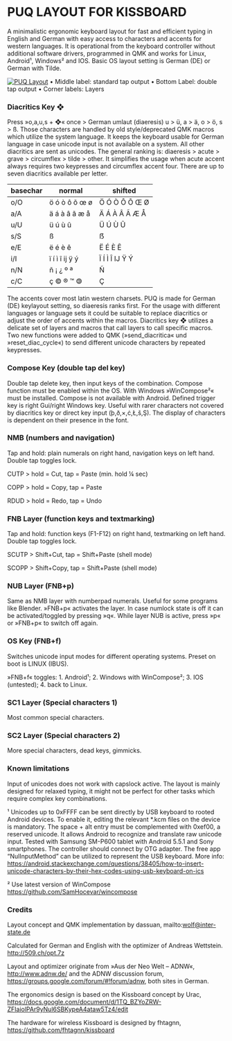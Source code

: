# PUQ LAYOUT FOR KISSBOARD

A minimalistic ergonomic keyboard layout for fast and efficient typing in English and German with easy access to characters and accents for western languages. It is operational from the keyboard controller without additional software drivers, programmed in QMK and works for Linux, Android¹, Windows² and IOS. Basic OS layout setting is German (DE) or German with Tilde. 

[![PUQ Layout](https://user-images.githubusercontent.com/16945782/50550486-03bc7c00-0c72-11e9-8fca-22db85fef475.png)](http://www.keyboard-layout-editor.com/#/gists/a7e90b22a3bd994868389277b32144ea)
• Middle label: standard tap output    • Bottom Label: double tap output    • Corner labels: Layers


### Diacritics Key ❖
Press »o,a,u,s + ❖« once  >  German umlaut (diaeresis) u > ü, a > ä, o > ö, s > ß. 
Those characters are handled by old style/deprecated QMK macros which utilize the system language. It keeps the keyboard usable for German language in case unicode input is not available on a system.
All other diacritics are sent as unicodes. The general ranking is: diaeresis > acute > grave > circumflex > tilde > other. It simplifies the usage when acute accent always requires two keypresses and circumflex accent four. There are up to seven diacritics available per letter.

basechar|normal|shifted
----|----|----
o/O  |ö ó ò ô õ œ ø  |Ö Ó Ò Ô Õ Œ Ø
a/A  |ä á à â ã æ å  |Ä Á À Â Ã Æ Å
u/U  |ü ú ù û 		|Ü Ú Ù Û
s/S  |ß 			    |ẞ
e/E  |ë é è ê 		|Ë É È Ê
i/I  |ï í ì î ĳ ÿ ý  |Ï Í Ì Î Ĳ Ÿ Ý
n/N  |ñ ¡ ¿ º ª 	    |Ñ
c/C  |ç © ® ™ 🄯		|Ç

The accents cover most latin western charsets. PUQ is made for German (DE) keylayout setting, so diaeresis ranks first. For the usage with different languages or language sets it could be suitable to replace diacritics or adjust the order of accents within the macros. 
Diacritics key ❖ utilizes a delicate set of layers and macros that call layers to call specific macros. Two new functions were added to QMK (»send_diacritica« und »reset_diac_cycle«) to send different unicode characters by repeated keypresses.

### Compose Key (double tap del key)
Double tap delete key, then input keys of the combination. Compose function must be enabled within the OS. With Windows »WinCompose²« must be installed. Compose is not available with Android. Defined trigger key is right Gui/right Windows key. Useful with rarer characters not covered by diacritics key or direct key input (þ,ð,×,ċ,Ł,š,Ş). The display of characters is dependent on their presence in the font.

### NMB (numbers and navigation)
Tap and hold: plain numerals on right hand, navigation keys on left hand. Double tap toggles lock.

CUTP > hold = Cut, 	tap = Paste     (min. hold ¼ sec)

COPP > hold = Copy, 	tap = Paste

RDUD > hold = Redo, 	tap = Undo

### FNB Layer (function keys and textmarking)
Tap and hold: function keys (F1-F12) on right hand, textmarking on left hand. Double tap toggles lock.

SCUTP > Shift+Cut, 	tap = Shift+Paste (shell mode)

SCOPP > Shift+Copy, 	tap = Shift+Paste (shell mode)

### NUB Layer (FNB+p)
Same as NMB layer with numberpad numerals. Useful for some programs like Blender. »FNB+p« activates the layer. In case numlock state is off it can be activated/toggled by pressing »q«. While layer NUB is active, press »p« or »FNB+p« to switch off again.

### OS Key (FNB+f)
Switches unicode input modes for different operating systems. Preset on boot is LINUX (IBUS).

»FNB+f« toggles: 1. Android¹; 2. Windows with WinCompose²; 3. IOS (untested); 4. back to Linux.

### SC1 Layer (Special characters 1)
Most common special characters.

### SC2 Layer (Special characters 2)
More special characters, dead keys, gimmicks.

### Known limitations
Input of unicodes does not work with capslock active.
The layout is mainly designed for relaxed typing, it might not be perfect for other tasks which require complex key combinations.


¹ Unicodes up to 0xFFFF can be sent directly by USB keyboard to rooted Android devices. To enable it, editing the relevant *.kcm files on the device is mandatory. The space + alt entry must be complemented with 0xef00, a reserved unicode. It allows Android to recognize and translate raw unicode input. Tested with Samsung SM-P600 tablet with Android 5.5.1 and Sony smartphones. The controller should connect by OTG adapter. The free app “NulInputMethod” can be utilized to represent the USB keyboard. More info: https://android.stackexchange.com/questions/38405/how-to-insert-unicode-characters-by-their-hex-codes-using-usb-keyboard-on-ics

² Use latest version of WinCompose https://github.com/SamHocevar/wincompose

### Credits
Layout concept and QMK implementation by dassuan, mailto:wolf@inter-state.de

Calculated for German and English with the optimizer of Andreas Wettstein. http://509.ch/opt.7z

Layout and optimizer originate from »Aus der Neo Welt – ADNW«, http://www.adnw.de/ and the ADNW discussion forum, https://groups.google.com/forum/#!forum/adnw, both sites in German.

The ergonomics design is based on the Kissboard concept by Urac, https://docs.google.com/document/d/1TQ_BZYoZRW-ZFIaiolPAr9yNul6SBKypeA4ataw5Tz4/edit

The hardware for wireless Kissboard is designed by fhtagnn, https://github.com/fhtagnn/kissboard



